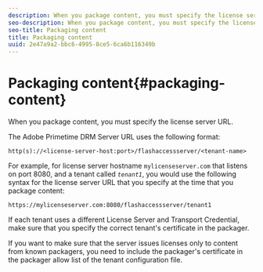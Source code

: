 ```yaml
---
description: When you package content, you must specify the license server URL.
seo-description: When you package content, you must specify the license server URL.
seo-title: Packaging content
title: Packaging content
uuid: 2e47a9a2-bbc6-4995-8ce5-6ca6b116349b
---
```


# Packaging content{#packaging-content}

When you package content, you must specify the license server URL.

The Adobe Primetime DRM Server URL uses the following format:

```
http(s)://<license-server-host:port>/flashaccessserver/<tenant-name>
```

For example, for license server hostname `mylicenseserver.com` that listens on port 8080, and a tenant called *`tenant1`*, you would use the following syntax for the license server URL that you specify at the time that you package content:

```
https://mylicenseserver.com:8080/flashaccessserver/tenant1
```

If each tenant uses a different License Server and Transport Credential, make sure that you specify the correct tenant's certificate in the packager.

If you want to make sure that the server issues licenses only to content from known packagers, you need to include the packager's certificate in the packager allow list of the tenant configuration file. 

